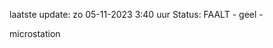 laatste update: 
zo 05-11-2023  3:40   uur 
Status: FAALT - geel - 
<div class="service Y">microstation</div>